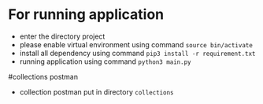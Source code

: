 # For running application
- enter the directory project
- please enable virtual environment using command ```source bin/activate```
- install all dependency using command ```pip3 install -r requirement.txt```
- running application using command ```python3 main.py```

#collections postman
- collection postman put in directory ```collections```